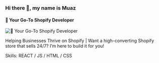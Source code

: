 ### Hi there 👋, my name is Muaz
#### 🛒 Your Go-To Shopify Developer
![🛒 Your Go-To Shopify Developer](https://scontent.frjh5-1.fna.fbcdn.net/v/t39.30808-6/524327340_2498694803822495_4611970988115979201_n.png?stp=dst-png_s960x960&_nc_cat=104&ccb=1-7&_nc_sid=cc71e4&_nc_eui2=AeHxjiWb48q_fl3YuIDqkrr1jDG3p9t-YTqMMben235hOgISXXocZv-_GrHFsev0WqdzF36ivBVCZfhFGn2TKBAm&_nc_ohc=9jSjR_-UvCIQ7kNvwGrGNFu&_nc_oc=AdkLMy3Oa_KXTKyMYs-pIgLtRCyuRiegXB-a5pgyK6B3qaYC6ZIhVTauhADBDA9_gfc&_nc_zt=23&_nc_ht=scontent.frjh5-1.fna&_nc_gid=ZN82N4pEMldawcSBZfm--Q&oh=00_AfXqybiHZTIeaxq3Y3HMxFcqscN02lQt7p320HzFtJzAXQ&oe=68A096AB)

Helping Businesses Thrive on Shopify | Want a high-converting Shopify store that sells 24/7? I’m here to build it for you!

Skills: REACT / JS / HTML / CSS


